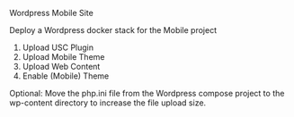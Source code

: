 Wordpress Mobile Site

Deploy a Wordpress docker stack for the Mobile project

1. Upload USC Plugin
2. Upload Mobile Theme
3. Upload Web Content
4. Enable (Mobile) Theme

Optional: Move the php.ini file from the Wordpress compose project
to the wp-content directory
to increase the file upload size.